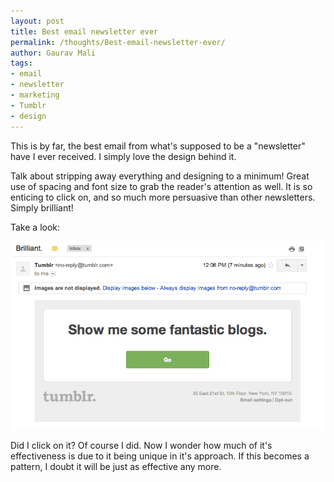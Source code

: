 ```yaml
---
layout: post
title: Best email newsletter ever
permalink: /thoughts/Best-email-newsletter-ever/
author: Gaurav Mali
tags:
- email
- newsletter
- marketing
- Tumblr
- design
---
```


This is by far, the best email from what's supposed to be a "newsletter" have I ever received. I simply love the design behind it. 

Talk about stripping away everything and designing to a minimum! Great use of spacing and font size to grab the reader's attention as well. It is so enticing to click on, and so much more persuasive than other newsletters. Simply brilliant!

Take a look:

![Tumblr](/img/posts/tumblr_email.png)

Did I click on it? Of course I did. Now I wonder how much of it's effectiveness is due to it being unique in it's approach. If this becomes a pattern, I doubt it will be just as effective any more.
